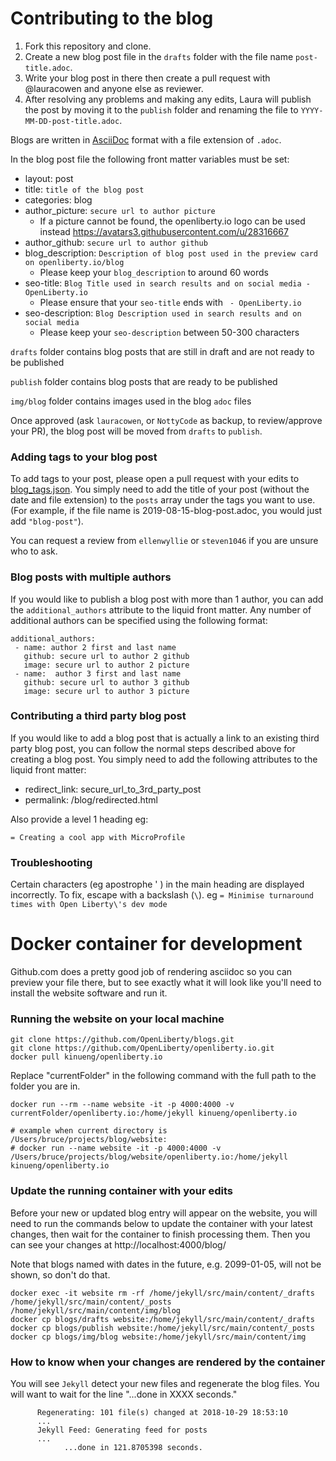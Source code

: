 # Contributing to the blog

1. Fork this repository and clone.
2. Create a new blog post file in the `drafts` folder with the file name `post-title.adoc`.
3. Write your blog post in there then create a pull request with @lauracowen and anyone else as reviewer.
4. After resolving any problems and making any edits, Laura will publish the post by moving it to the `publish` folder and renaming the file to `YYYY-MM-DD-post-title.adoc`.

Blogs are written in [AsciiDoc](https://asciidoctor.org/docs/asciidoc-writers-guide/) format with a file extension of `.adoc`.

In the blog post file the following front matter variables must be set:
- layout: post
- title: `title of the blog post`
- categories: blog
- author_picture: `secure url to author picture`
     - If a picture cannot be found, the openliberty.io logo can be used instead https://avatars3.githubusercontent.com/u/28316667
- author_github: `secure url to author github`
- blog_description: `Description of blog post used in the preview card on openliberty.io/blog`
     - Please keep your `blog_description` to around 60 words
- seo-title: `Blog Title used in search results and on social media - OpenLiberty.io`
     - Please ensure that your `seo-title` ends with ` - OpenLiberty.io`
- seo-description: `Blog Description used in search results and on social media`
     - Please keep your `seo-description` between 50-300 characters

`drafts` folder contains blog posts that are still in draft and are not ready to be published

`publish` folder contains blog posts that are ready to be published

`img/blog` folder contains images used in the blog `adoc` files

Once approved (ask `lauracowen`, or `NottyCode` as backup, to review/approve your PR), the blog post will be moved from `drafts` to `publish`.


### Adding tags to your blog post

To add tags to your post, please open a pull request with your edits to [blog_tags.json](https://github.com/OpenLiberty/blogs/blob/master/blog_tags.json). You simply need to add the title of your post (without the date and file extension) to the `posts` array under the tags you want to use. (For example, if the file name is 2019-08-15-blog-post.adoc, you would just add `"blog-post"`).

You can request a review from `ellenwyllie` or `steven1046` if you are unsure who to ask.


### Blog posts with multiple authors

If you would like to publish a blog post with more than 1 author, you can add the ```additional_authors``` attribute to the liquid front matter. Any number of additional authors can be specified using the following format:
```
additional_authors: 
 - name: author 2 first and last name
   github: secure url to author 2 github
   image: secure url to author 2 picture
 - name:  author 3 first and last name
   github: secure url to author 3 github
   image: secure url to author 3 picture
```

### Contributing a third party blog post

If you would like to add a blog post that is actually a link to an existing third party blog post, you can follow the normal steps described above for creating a blog post. You simply need to add the following attributes to the liquid front matter: 
- redirect_link: secure_url_to_3rd_party_post
- permalink: /blog/redirected.html

Also provide a level 1 heading eg:

`= Creating a cool app with MicroProfile`

### Troubleshooting

Certain characters (eg apostrophe ' ) in the main heading are displayed incorrectly. To fix, escape with a backslash (`\`).
eg `= Minimise turnaround times with Open Liberty\'s dev mode`

# Docker container for development

Github.com does a pretty good job of rendering asciidoc so you can preview your file there, but to see exactly what it will
look like you'll need to install the website software and run it. 

### Running the website on your local machine
```
git clone https://github.com/OpenLiberty/blogs.git
git clone https://github.com/OpenLiberty/openliberty.io.git
docker pull kinueng/openliberty.io
```
Replace "currentFolder" in the following command with the full path to the folder you are in. 
```
docker run --rm --name website -it -p 4000:4000 -v currentFolder/openliberty.io:/home/jekyll kinueng/openliberty.io

# example when current directory is /Users/bruce/projects/blog/website:
# docker run --name website -it -p 4000:4000 -v /Users/bruce/projects/blog/website/openliberty.io:/home/jekyll kinueng/openliberty.io
```

### Update the running container with your edits
Before your new or updated blog entry will appear on the website, you will need to run the commands below to update the container with your latest changes, then wait for the container to finish processing them.  Then you can see your changes at http://localhost:4000/blog/

Note that blogs named with dates in the future, e.g. 2099-01-05, will not be shown, so don't do that. 

```
docker exec -it website rm -rf /home/jekyll/src/main/content/_drafts /home/jekyll/src/main/content/_posts /home/jekyll/src/main/content/img/blog
docker cp blogs/drafts website:/home/jekyll/src/main/content/_drafts
docker cp blogs/publish website:/home/jekyll/src/main/content/_posts
docker cp blogs/img/blog website:/home/jekyll/src/main/content/img
```

### How to know when your changes are rendered by the container
You will see `Jekyll` detect your new files and regenerate the blog files.  You will want to wait for the line "...done in XXXX seconds."

```
      Regenerating: 101 file(s) changed at 2018-10-29 18:53:10
      ...
      Jekyll Feed: Generating feed for posts
      ...
            ...done in 121.8705398 seconds.
```



